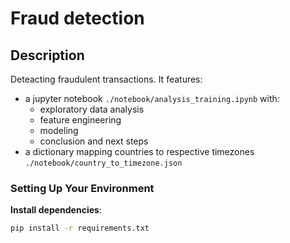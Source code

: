 # Fraud detection

## Description
Deteacting fraudulent transactions.
It features:
- a jupyter notebook ```./notebook/analysis_training.ipynb``` with:
  - exploratory data analysis
  - feature engineering
  - modeling 
  - conclusion and next steps
- a dictionary mapping countries to respective timezones  ```./notebook/country_to_timezone.json```

### Setting Up Your Environment
**Install dependencies**:
   ```bash
   pip install -r requirements.txt
   ```
